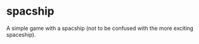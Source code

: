 spacship
========

A simple game with a spacship (not to be confused with the more exciting spaceship).

